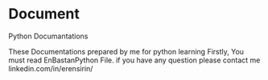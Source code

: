 # Document
Python Documantations

These Documentations prepared by me for python learning
Firstly, You must read EnBastanPython File.
if you have any question please contact me 
linkedin.com/in/erensirin/
